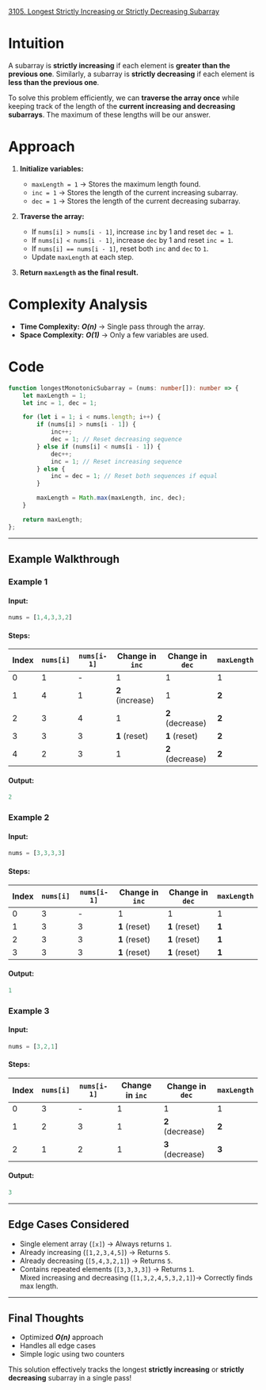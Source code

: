 [3105. Longest Strictly Increasing or Strictly Decreasing Subarray](https://leetcode.com/problems/longest-strictly-increasing-or-strictly-decreasing-subarray/)

# Intuition

A subarray is **strictly increasing** if each element is **greater than the previous one**. Similarly, a subarray is **strictly decreasing** if each element is **less than the previous one**.

To solve this problem efficiently, we can **traverse the array once** while keeping track of the length of the **current increasing and decreasing subarrays**. The maximum of these lengths will be our answer.

# Approach

1. **Initialize variables:**
    - `maxLength = 1` → Stores the maximum length found.
    - `inc = 1` → Stores the length of the current increasing subarray.
    - `dec = 1` → Stores the length of the current decreasing subarray.
	
2. **Traverse the array:**
    - If `nums[i] > nums[i - 1]`, increase `inc` by 1 and reset `dec = 1`.
    - If `nums[i] < nums[i - 1]`, increase `dec` by 1 and reset `inc = 1`.
    - If `nums[i] == nums[i - 1]`, reset both `inc` and `dec` to `1`.
    - Update `maxLength` at each step.
	
3. **Return `maxLength` as the final result.**
    

# Complexity Analysis

- **Time Complexity:** ***O(n)*** → Single pass through the array.
- **Space Complexity:** ***O(1)*** → Only a few variables are used.

# Code

```typescript
function longestMonotonicSubarray = (nums: number[]): number => {
    let maxLength = 1;
    let inc = 1, dec = 1;

    for (let i = 1; i < nums.length; i++) {
        if (nums[i] > nums[i - 1]) {
            inc++;
            dec = 1; // Reset decreasing sequence
        } else if (nums[i] < nums[i - 1]) {
            dec++;
            inc = 1; // Reset increasing sequence
        } else {
            inc = dec = 1; // Reset both sequences if equal
        }

        maxLength = Math.max(maxLength, inc, dec);
    }

    return maxLength;
};

```

---

## **Example Walkthrough**

### **Example 1**

#### **Input:**

```typescript
nums = [1,4,3,3,2]
```

#### **Steps:**

|Index|`nums[i]`|`nums[i-1]`|Change in `inc`|Change in `dec`|`maxLength`|
|---|---|---|---|---|---|
|0|1|-|1|1|1|
|1|4|1|**2** (increase)|1|**2**|
|2|3|4|1|**2** (decrease)|**2**|
|3|3|3|**1** (reset)|**1** (reset)|**2**|
|4|2|3|1|**2** (decrease)|**2**|

#### **Output:**

```typescript
2
```

### **Example 2**

#### **Input:**

```typescript
nums = [3,3,3,3]
```

#### **Steps:**

|Index|`nums[i]`|`nums[i-1]`|Change in `inc`|Change in `dec`|`maxLength`|
|---|---|---|---|---|---|
|0|3|-|1|1|1|
|1|3|3|**1** (reset)|**1** (reset)|**1**|
|2|3|3|**1** (reset)|**1** (reset)|**1**|
|3|3|3|**1** (reset)|**1** (reset)|**1**|

#### **Output:**

```typescript
1
```

### **Example 3**

#### **Input:**

```typescript
nums = [3,2,1]
```

#### **Steps:**

|Index|`nums[i]`|`nums[i-1]`|Change in `inc`|Change in `dec`|`maxLength`|
|---|---|---|---|---|---|
|0|3|-|1|1|1|
|1|2|3|1|**2** (decrease)|**2**|
|2|1|2|1|**3** (decrease)|**3**|

#### **Output:**

```typescript
3
```

---

## **Edge Cases Considered**

- Single element array (`[x]`) → Always returns `1`.  
- Already increasing (`[1,2,3,4,5]`) → Returns `5`.  
- Already decreasing (`[5,4,3,2,1]`) → Returns `5`.  
- Contains repeated elements (`[3,3,3,3]`) → Returns `1`.  
Mixed increasing and decreasing (`[1,3,2,4,5,3,2,1]`)→ Correctly finds max length.

---

## **Final Thoughts**

- Optimized ***O(n)*** approach 
- Handles all edge cases
- Simple logic using two counters

This solution effectively tracks the longest **strictly increasing** or **strictly decreasing** subarray in a single pass!